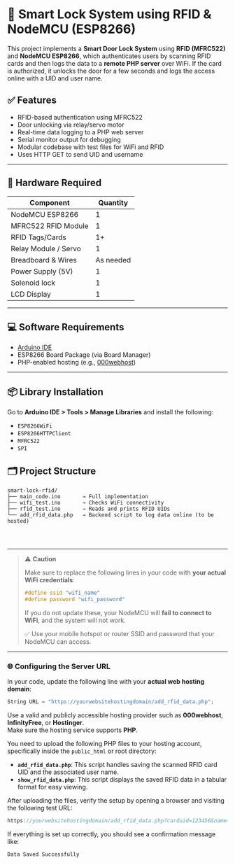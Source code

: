 # 🔐 Smart Lock System using RFID & NodeMCU (ESP8266)

This project implements a **Smart Door Lock System** using **RFID (MFRC522)** and **NodeMCU ESP8266**, which authenticates users by scanning RFID cards and then logs the data to a **remote PHP server** over WiFi. If the card is authorized, it unlocks the door for a few seconds and logs the access online with a UID and user name.


## ✅ Features

- RFID-based authentication using MFRC522
- Door unlocking via relay/servo motor
- Real-time data logging to a PHP web server
- Serial monitor output for debugging
- Modular codebase with test files for WiFi and RFID
- Uses HTTP GET to send UID and username

---

## 🔧 Hardware Required

| Component             | Quantity |
|----------------------|----------|
| NodeMCU ESP8266      | 1        |
| MFRC522 RFID Module  | 1        |
| RFID Tags/Cards      | 1+       |
| Relay Module / Servo | 1        |
| Breadboard & Wires   | As needed |
| Power Supply (5V)    | 1        |
| Solenoid lock        | 1        |
| LCD Display          | 1        |

---

## 💻 Software Requirements

- [Arduino IDE](https://www.arduino.cc/en/software)
- ESP8266 Board Package (via Board Manager)
- PHP-enabled hosting (e.g., [000webhost](https://www.000webhost.com/))

---

## 📦 Library Installation

Go to **Arduino IDE > Tools > Manage Libraries** and install the following:

- `ESP8266WiFi`
- `ESP8266HTTPClient`
- `MFRC522`
- `SPI`



## 🗂️ Project Structure

```plaintext
smart-lock-rfid/
├── main_code.ino       → Full implementation
├── wifi_test.ino       → Checks WiFi connectivity
├── rfid_test.ino       → Reads and prints RFID UIDs
└── add_rfid_data.php   → Backend script to log data online (to be hosted)




```

---

> ⚠️ **Caution**
>
> Make sure to replace the following lines in your code with **your actual WiFi credentials**:
>
> ```cpp
> #define ssid "wifi_name"
> #define password "wifi_password"
> ```
>
> If you do not update these, your NodeMCU will **fail to connect to WiFi**, and the system will not work.
>
> ✅ Use your mobile hotspot or router SSID and password that your NodeMCU can access.


---

### 🌐 Configuring the Server URL

In your code, update the following line with your **actual web hosting domain**:

```cpp
String URL = "https://yourwebsitehostingdomain/add_rfid_data.php";
```

Use a valid and publicly accessible hosting provider such as **000webhost**, **InfinityFree**, or **Hostinger**.  
Make sure the hosting service supports **PHP**.

You need to upload the following PHP files to your hosting account, specifically inside the `public_html` or root directory:

- **`add_rfid_data.php`**: This script handles saving the scanned RFID card UID and the associated user name.
- **`show_rfid_data.php`**: This script displays the saved RFID data in a tabular format for easy viewing.

After uploading the files, verify the setup by opening a browser and visiting the following test URL:

```cpp
https://yourwebsitehostingdomain/add_rfid_data.php?carduid=123456&name=Test
```

If everything is set up correctly, you should see a confirmation message like:

```cpp
Data Saved Successfully
```

